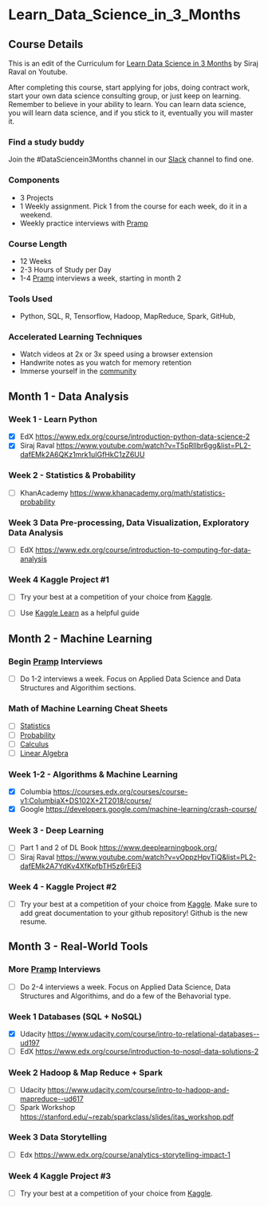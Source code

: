 # Learn_Data_Science_in_3_Months

## Course Details

This is an edit of the Curriculum for [Learn Data Science in 3 Months](https://youtu.be/9rDhY1P3YLA) by Siraj Raval on Youtube.

After completing this course, start applying for jobs, doing contract work, start your own data science consulting group, or just keep on learning. Remember to believe in your ability to learn. You can learn data science, you will learn data science, and if you stick to it, eventually you will master it.

### Find a study buddy
Join the #DataSciencein3Months channel in our [Slack](http://wizards.herokuapp.com) channel to find one. 

### Components
- 3 Projects 
- 1 Weekly assignment. Pick 1 from the course for each week, do it in a weekend.
- Weekly practice interviews with [Pramp](https://www.pramp.com/)

### Course Length
- 12 Weeks
- 2-3 Hours of Study per Day
- 1-4 [Pramp](https://www.pramp.com/) interviews a week, starting in month 2

### Tools Used
- Python, SQL, R, Tensorflow, Hadoop, MapReduce, Spark, GitHub, 

### Accelerated Learning Techniques
- Watch videos at 2x or 3x speed using a browser extension
- Handwrite notes as you watch for memory retention
- Immerse yourself in the [community](https://medium.com/@exastax/top-20-data-science-blogs-and-websites-for-data-scientists-d88b7d99740)

## Month 1 - Data Analysis

### Week 1 - Learn Python
- [x] EdX https://www.edx.org/course/introduction-python-data-science-2
- [x] Siraj Raval https://www.youtube.com/watch?v=T5pRlIbr6gg&list=PL2-dafEMk2A6QKz1mrk1uIGfHkC1zZ6UU

### Week 2 - Statistics & Probability
- [ ] KhanAcademy https://www.khanacademy.org/math/statistics-probability

### Week 3 Data Pre-processing, Data Visualization, Exploratory Data Analysis
- [ ] EdX https://www.edx.org/course/introduction-to-computing-for-data-analysis

### Week 4 Kaggle Project #1
- [ ] Try your best at a competition of your choice from [Kaggle](https://www.kaggle.com/competitions).
- [ ] Use [Kaggle Learn](https://www.kaggle.com/learn/overview) as a helpful guide


## Month 2 - Machine Learning

### Begin [Pramp](https://www.pramp.com/) Interviews
- [ ] Do 1-2 interviews a week. Focus on Applied Data Science and Data Structures and Algorithim sections.

### Math of Machine Learning Cheat Sheets
- [ ] [Statistics](http://web.mit.edu/~csvoss/Public/usabo/stats_handout.pdf)
- [ ] [Probability](https://static1.squarespace.com/static/54bf3241e4b0f0d81bf7ff36/t/55e9494fe4b011aed10e48e5/1441352015658/probability_cheatsheet.pdf)
- [ ] [Calculus](http://tutorial.math.lamar.edu/pdf/Calculus_Cheat_Sheet_All.pdf)
- [ ] [Linear Algebra](https://www.souravsengupta.com/cds2016/lectures/Savov_Notes.pdf)

### Week 1-2 - Algorithms & Machine Learning
- [x] Columbia https://courses.edx.org/courses/course-v1:ColumbiaX+DS102X+2T2018/course/
- [x] Google https://developers.google.com/machine-learning/crash-course/

### Week 3 - Deep Learning
- [ ] Part 1 and 2 of DL Book https://www.deeplearningbook.org/ 
- [ ] Siraj Raval https://www.youtube.com/watch?v=vOppzHpvTiQ&list=PL2-dafEMk2A7YdKv4XfKpfbTH5z6rEEj3 

### Week 4 - Kaggle Project #2 
- [ ] Try your best at a competition of your choice from [Kaggle](https://www.kaggle.com/competitions). Make sure to add great documentation to your github repository! Github is the new resume. 

## Month 3 - Real-World Tools

### More [Pramp](https://www.pramp.com/) Interviews
- [ ] Do 2-4 interviews a week. Focus on Applied Data Science, Data Structures and Algorithims, and do a few of the Behavorial type.

### Week 1 Databases (SQL + NoSQL)
- [x] Udacity https://www.udacity.com/course/intro-to-relational-databases--ud197
- [ ] EdX https://www.edx.org/course/introduction-to-nosql-data-solutions-2

### Week 2 Hadoop & Map Reduce + Spark
- [ ] Udacity https://www.udacity.com/course/intro-to-hadoop-and-mapreduce--ud617
- [ ] Spark Workshop https://stanford.edu/~rezab/sparkclass/slides/itas_workshop.pdf 

### Week 3 Data Storytelling
- [ ] Edx https://www.edx.org/course/analytics-storytelling-impact-1

### Week 4 Kaggle Project #3
- [ ] Try your best at a competition of your choice from [Kaggle](https://www.kaggle.com/competitions).
